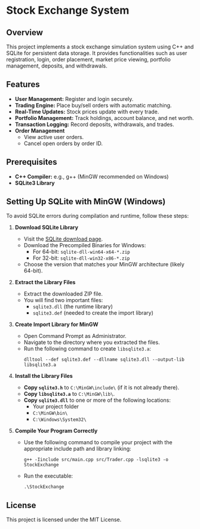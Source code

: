 # Stock Exchange System

## Overview
This project implements a stock exchange simulation system using C++ and SQLite for persistent data storage. It provides functionalities such as user registration, login, order placement, market price viewing, portfolio management, deposits, and withdrawals.

## Features
- **User Management:** Register and login securely.
- **Trading Engine:** Place buy/sell orders with automatic matching.
- **Real-Time Updates:** Stock prices update with every trade.
- **Portfolio Management:** Track holdings, account balance, and net worth.
- **Transaction Logging:** Record deposits, withdrawals, and trades.
- **Order Management**  
  - View active user orders.  
  - Cancel open orders by order ID.

## Prerequisites
- **C++ Compiler:** e.g., g++ (MinGW recommended on Windows)
- **SQLite3 Library**

## Setting Up SQLite with MinGW (Windows)

To avoid SQLite errors during compilation and runtime, follow these steps:

1. **Download SQLite Library**

   - Visit the [SQLite download page](https://www.sqlite.org/download.html).
   - Download the Precompiled Binaries for Windows:
     - For 64-bit: `sqlite-dll-win64-x64-*.zip`
     - For 32-bit: `sqlite-dll-win32-x86-*.zip`
   - Choose the version that matches your MinGW architecture (likely 64-bit).

2. **Extract the Library Files**

   - Extract the downloaded ZIP file.
   - You will find two important files:
     - `sqlite3.dll` (the runtime library)
     - `sqlite3.def` (needed to create the import library)

3. **Create Import Library for MinGW**

   - Open Command Prompt as Administrator.
   - Navigate to the directory where you extracted the files.
   - Run the following command to create `libsqlite3.a`:
     ```
     dlltool --def sqlite3.def --dllname sqlite3.dll --output-lib libsqlite3.a
     ```

4. **Install the Library Files**

   - **Copy `sqlite3.h`** to `C:\MinGW\include\` (if it is not already there).
   - **Copy `libsqlite3.a`** to `C:\MinGW\lib\`.
   - **Copy `sqlite3.dll`** to one or more of the following locations:
     - Your project folder
     - `C:\MinGW\bin\`
     - `C:\Windows\System32\`

5. **Compile Your Program Correctly**

   - Use the following command to compile your project with the appropriate include path and library linking:
     ```
     g++ -Iinclude src/main.cpp src/Trader.cpp -lsqlite3 -o StockExchange
     ```
   - Run the executable:
     ```
     .\StockExchange
     ```

## License
This project is licensed under the MIT License.
